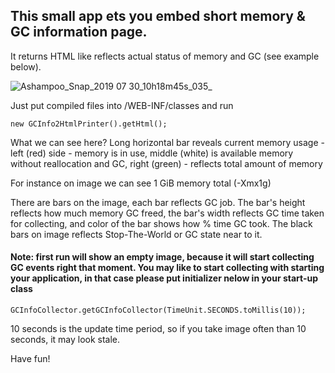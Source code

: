  ## This small app ets you embed short memory & GC information page. 
 It returns HTML like reflects actual status of memory and GC (see example below).
 
![Ashampoo_Snap_2019 07 30_10h18m45s_035_](https://user-images.githubusercontent.com/6348292/62216985-7e897900-b3b2-11e9-8938-3e447f354647.png)

Just put compiled files into /WEB-INF/classes and run
~~~
new GCInfo2HtmlPrinter().getHtml();
~~~

What we can see here?
Long horizontal bar reveals current memory usage - left (red) side - memory is in use, middle (white) is available memory without reallocation and GC, right (green) - reflects total amount of memory

For instance on image we can see 1 GiB memory total (-Xmx1g) 

There are bars on the image, each bar reflects GC job. The bar's height reflects how much memory GC freed, the bar's width reflects GC time taken for collecting, and color of the bar shows how % time GC took. The black bars on image reflects Stop-The-World or GC state near to it.


#### Note: first run will show an empty image, because it will start collecting GC events right that moment. You may like to start collecting with starting your application, in that case please put initializer nelow in your start-up class
~~~
GCInfoCollector.getGCInfoCollector(TimeUnit.SECONDS.toMillis(10));
~~~
10 seconds is the update time period, so if you take image often than 10 seconds, it may look stale.

Have fun!
